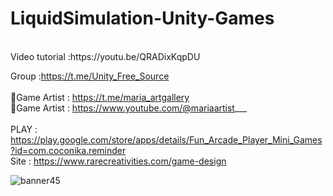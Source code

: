 # LiquidSimulation-Unity-Games
<br />
Video tutorial :https://youtu.be/QRADixKqpDU<br />

Group :https://t.me/Unity_Free_Source<br /><br />
🎨Game Artist : https://t.me/maria_artgallery<br />
🎨Game Artist : https://www.youtube.com/@mariaartist___  <br /><br />
PLAY : https://play.google.com/store/apps/details/Fun_Arcade_Player_Mini_Games?id=com.coconika.reminder<br />
Site : https://www.rarecreativities.com/game-design <br />

![banner45](https://user-images.githubusercontent.com/83016119/216284651-b9fa4efd-592e-4591-ad65-074502b231eb.png)

